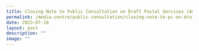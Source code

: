 ```yaml
---
title: Closing Note to Public Consultation on Draft Postal Services (Amendment) Bill
permalink: /media-centre/public-consultation/closing-note-to-pc-on-draft-postal-services-amendment-bill/
date: 2023-07-18
layout: post
description: ""
image: ""
---
```

